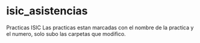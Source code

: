 # isic_asistencias
Practicas ISIC
Las practicas estan marcadas con el nombre de la practica y el numero, solo subo las carpetas que modifico.
